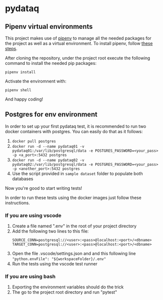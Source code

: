 # pydataq

## Pipenv virtual environments

This project makes use of [pipenv](https://pipenv.pypa.io/en/latest/) to manage all the needed packages for the project as well as a virtual environment. To install pipenv, follow [these steps](https://pipenv.pypa.io/en/latest/#install-pipenv-today).

After cloning the repository, under the project root execute the following command to install the needed pip packages:

`pipenv install`

Activate the enviromnent with:

`pipenv shell`

And happy coding!


## Postgres for env environment
In order to set up your first pydataq test, it is recommended to run two docker containers with postgres. You can easily do that as it follows:
1. `docker pull postgres`
2. `docker run -d --name pydataq01 -v pydataq01:/var/lib/postgresql/data -e POSTGRES_PASSWORD=<your_pass> -p <a_port>:5432 postgres`
3. `docker run -d --name pydataq02 -v pydataq02:/var/lib/postgresql/data -e POSTGRES_PASSWORD=<your_pass> -p <another_port>:5432 postgres`
4. Use the script provided in `sample dataset` folder to populate both databases

Now you're good to start writing tests!

In order to run these tests using the docker images just follow these instructions.

### If you are using vscode
1. Create a file named ".env" in the root of your project directory
2. Add the following two lines to this file:
    ```
    SOURCE_CONN=postgresql://<user>:<pass>@localhost:<port>/<dbname>
    TARGET_CONN=postgresql://<user>:<pass>@localhost:<port>/<dbname>
    ```
4. Open the file .vscode/settings.json and and this following line `"python.envFile": "${workspaceFolder}/.env"`
3. Run the tests using the vscode test runner

### If you are using bash
1. Exporting the environment variables should do the trick
2. The go to the project root directory and run "pytest"
